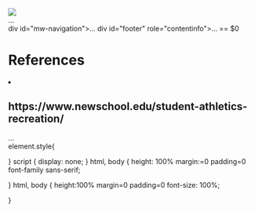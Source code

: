 <!DOCTYPE html>
<html class="client-js ve-not available" lang="en" dir="ltr">
<head></head>
<body class="mediawiki ltr sitedir-ltr mw-hide-empty-elt ns-0 ns-subject page-The_New_School_Narwhals_Sports rootpage-The_New_School_Narwhals_Sports skin-vector action-view">
	<img src="https://i.pinimg.com/originals/37/c9/a4/37c9a43d7d19fdc1df1b77d89badcb8a.jpg"
<div id="mw-page-base" class="noprint"></div>
<div id="mw-head-base" class="noprint"></div>
<div id="content" class="mw-body role="main">...</div>
div id="mw-navigation">...</div>
div id="footer" role="contentinfo">...</div>
<script>The basketball team was the catalyst for the athletics program and formed it’s first team in 2009, competing in adult leagues in the city.  Now it boasts a full schedule against collegiate teams from November – March which culminates with the Northeast Art School Basketball Invitational (NASBI).  The basketball team plays against men’s teams, but accepts female participation.</script>
<script>In Fall 2014 we began a men’s and women’s tennis team and they took off.  This season we are looking for talented tennis players who want to continue competition through college.  The team practices M/W/F, 7:30-10am at East River Park and competes mostly at the USTA National Tennis Center.</script> == $0
<div class="suggestions" style="display: none; font-size: 13px;">...</div><a accesskey="v" href="https://en.wikipedia.org/wiki/The_New_School_Narwhal_Sports?action=edit" class="oo-ui-element-hidden"></a>
<h1>References</h1>
<li><http://narwhalnation.com/athletics</li>
<h2>https://www.newschool.edu/student-athletics-recreation/</h2>
<div id="mwe-popups-svg">...</div>
</body>
</html>
element.style{

}
script {
	display: none;
}
html, body {
	height: 100%
	margin:=0
	padding=0
	font-family sans-serif;

}
html, body {
	height:100%
	margin=0
	padding=0
	font-size: 100%;

}
